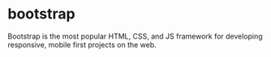 # bootstrap
Bootstrap is the most popular HTML, CSS, and JS framework for developing responsive, mobile first projects on the web.
